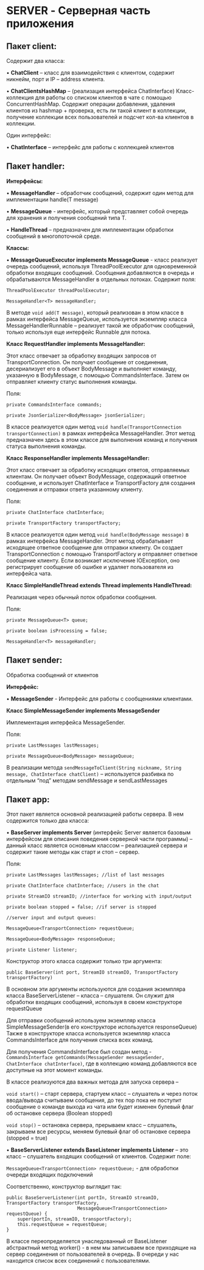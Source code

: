 # SERVER - Серверная часть приложения

## **Пакет client:**

Содержит два класса:

•	**ChatClient** – класс для взаимодействия с клиентом, содержит никнейм, порт и IP – address клиента.

•	**ChatClientsHashMap** – (реализация интерфейса ChatInterface) Класс- коллекция для работы со списком клиентов в чате с помощью ConcurrentHashMap. Содержит операции добавления, удаления клиентов из hashmap + проверка, есть ли такой клиент в коллекции, получение коллекции всех пользователей и подсчет кол-ва клиентов в коллекции.

Один интерфейс:

•	**ChatInterface** – интерфейс для работы с коллекцией клиентов

## **Пакет handler:**

**Интерфейсы:**

•	**MessageHandler <T>** – обработчик сообщений, содержит один метод для имплементации handle(T message)

•	**MessageQueue<T>** - интерфейс, который представляет собой очередь для хранения и получения сообщений типа T.

•	**HandleThread** – предназначен для имплементации обработки сообщений в многопоточной среде.

**Классы:**

•	**MessageQueueExecutor<T> implements MessageQueue<T>** - класс реализует очередь сообщений, используя ThreadPoolExecutor для одновременной обработки входящих сообщений. Сообщения добавляются в очередь и обрабатываются MessageHandler в отдельных потоках. Содержит поля:

```
ThreadPoolExecutor threadPoolExecutor;

MessageHandler<T> messageHandler;

```

В методе `void add(T message)`, который реализован в этом классе в рамках интерфейса MessageQueue, используется экземпляр класса MessageHandlerRunnable – реализует такой же обработчик сообщений, только используя еще интерфейс Runnable для потока.

**Класс RequestHandler implements MessageHandler<TransportConnection>:**

Этот класс отвечает за обработку входящих запросов от TransportConnection. Он получает сообщение от соединения, десериализует его в объект BodyMessage и выполняет команду, указанную в BodyMessage, с помощью CommandsInterface. Затем он отправляет клиенту статус выполнения команды.

Поля:
```
private CommandsInterface commands;

private JsonSerializer<BodyMessage> jsonSerializer;
 ```
В классе реализуется один метод `void handle(TransportConnection transportConnection)` в рамках интерфейса MessageHandler. Этот метод предназначен здесь в этом классе для выполнения команд и получения статуса выполнения команды.

**Класс ResponseHandler implements MessageHandler<BodyMessage>:**

Этот класс отвечает за обработку исходящих ответов, отправляемых клиентам. Он получает объект BodyMessage, содержащий ответное сообщение, и использует ChatInterface и TransportFactory для создания соединения и отправки ответа указанному клиенту.

Поля:
```
private ChatInterface chatInterface;

private TransportFactory transportFactory;
```
В классе реализуется один метод `void handle(BodyMessage message)` в рамках интерфейса MessageHandler. Этот метод обрабатывает исходящее ответное сообщение для отправки клиенту. Он создает TransportConnection с помощью TransportFactory и отправляет ответное сообщение клиенту.
Если возникает исключение IOException, оно регистрирует сообщение об ошибке и удаляет пользователя из интерфейса чата.


**Класс SimpleHandleThread<T> extends Thread implements  HandleThread:**

Реализация через обычный поток обработки сообщения.

Поля: 
```
private MessageQueue<T> queue;

private boolean isProcessing = false;

MessageHandler<T> messageHandler;
```

## Пакет sender:

Обработка сообщений от клиентов

**Интерфейс:**

•	**MessageSender** - Интерфейс для работы с сообщениями клиентами. 

**Класс SimpleMessageSender implements MessageSender**

Имплементация интерфейса MessageSender. 

Поля:
```
private LastMessages lastMessages;

private MessageQueue<BodyMessage> messageQueue;
```
В реализации метода `sendMessageToClient(String nickname, String message, ChatInterface chatClient)` – используется разбивка по отдельным “под” методам sendMessage и sendLastMessages

## Пакет app:

Этот пакет является основной реализацией работы сервера. В нем содержится только два класса:

•	**BaseServer implements Server** (интерфейс Server является базовым интерфейсом для описания поведения серверной части программы) – данный класс является основным классом – реализацией сервера и содержит такие методы как старт и стоп – сервер.

Поля:
```
private LastMessages lastMessages; //list of last messages

private ChatInterface chatInterface; //users in the chat

private StreamIO streamIO; //interface for working with input/output

private boolean stopped = false; //if server is stopped

//server input and output queues:

MessageQueue<TransportConnection> requestQueue;

MessageQueue<BodyMessage> responseQueue;

private Listener listener;
```
Конструктор этого класса содержит только три аргумента:

```public BaseServer(int port, StreamIO streamIO, TransportFactory transportFactory)```

В основном эти аргументы используются для создания экземпляра класса BaseServerListener – класса – слушателя. Он служит для обработки входящих сообщений, используя в своем конструкторе requestQueue

Для отправки сообщений используем экземпляр класса SimpleMessageSender(в его конструкторе используется responseQueue)
Также в конструкторе класса используется экземпляр класса CommandsInterface для получения списка всех команд.

Для получения CommandsInterface был создан метод - ```CommandsInterface getCommands(MessageSender messageSender, ChatInterface chatInterface)```, где в коллекцию команд добавляются все доступные на этот момент команды.

В классе реализуются два важных метода для запуска сервера – 

```void start()``` – старт сервера, стартуем класс – слушатель и через поток ввода/вывода считываем сообщения, до тех пор пока не поступит сообщение о команде выхода из чата или будет изменен булевый флаг об остановке сервера (Boolean stopped)

```void stop()``` – остановка сервера, прерываем класс – слушатель, закрываем все ресурсы, меняем булевый флаг об остановке сервера (stopped = true)

•	**BaseServerListener extends BaseListener implements Listener** – это класс – слушатель входящих сообщений от клиентов.
Содержит поле:

```MessageQueue<TransportConnection> requestQueue;``` - для обработки очереди входящих подключений

Соответственно, конструктор выглядит так:

```
public BaseServerListener(int portIn, StreamIO streamIO, TransportFactory transportFactory,
                          MessageQueue<TransportConnection> requestQueue) {
    super(portIn, streamIO, transportFactory);
    this.requestQueue = requestQueue;
}
```

В классе переопределяется унаследованный от BaseListener абстрактный метод worker() - в нем мы записываем все приходящие на сервер соединения от пользователей в очередь.
В очереди у нас находится список всех соединений с пользователями. 
